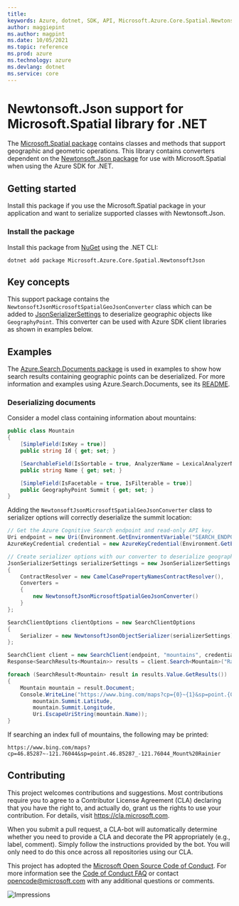 ```yaml
---
title: 
keywords: Azure, dotnet, SDK, API, Microsoft.Azure.Core.Spatial.NewtonsoftJson, core
author: maggiepint
ms.author: magpint
ms.date: 10/05/2021
ms.topic: reference
ms.prod: azure
ms.technology: azure
ms.devlang: dotnet
ms.service: core
---
```


# Newtonsoft.Json support for Microsoft.Spatial library for .NET

The [Microsoft.Spatial package][microsoft_spatial_package] contains classes and methods that support geographic and geometric operations. This library contains converters dependent on the [Newtonsoft.Json package][newtonsoft_json_package] for use with Microsoft.Spatial when using the Azure SDK for .NET.

## Getting started

Install this package if you use the Microsoft.Spatial package in your application and want to serialize supported classes with Newtonsoft.Json.

### Install the package

Install this package from [NuGet] using the .NET CLI:

```dotnetcli
dotnet add package Microsoft.Azure.Core.Spatial.NewtonsoftJson
```

## Key concepts

This support package contains the `NewtonsoftJsonMicrosoftSpatialGeoJsonConverter` class which can be added to [JsonSerializerSettings] to deserialize geographic objects like `GeographyPoint`. This converter can be used with Azure SDK client libraries as shown in examples below.

## Examples

The [Azure.Search.Documents package][azure_search_documents_package] is used in examples to show how search results containing geographic points can be deserialized. For more information and examples using Azure.Search.Documents, see its [README][azure_search_documents_readme].

### Deserializing documents

Consider a model class containing information about mountains:

```C# Snippet:Microsoft_Azure_Core_Spatial_NewtonsoftJson_Samples_Readme_Model
public class Mountain
{
    [SimpleField(IsKey = true)]
    public string Id { get; set; }

    [SearchableField(IsSortable = true, AnalyzerName = LexicalAnalyzerName.Values.EnLucene)]
    public string Name { get; set; }

    [SimpleField(IsFacetable = true, IsFilterable = true)]
    public GeographyPoint Summit { get; set; }
}
```

Adding the `NewtonsoftJsonMicrosoftSpatialGeoJsonConverter` class to serializer options will correctly deserialize the summit location:

```C# Snippet:Microsoft_Azure_Core_Spatial_NewtonsoftJson_Samples_Readme_SearchSample
// Get the Azure Cognitive Search endpoint and read-only API key.
Uri endpoint = new Uri(Environment.GetEnvironmentVariable("SEARCH_ENDPOINT"));
AzureKeyCredential credential = new AzureKeyCredential(Environment.GetEnvironmentVariable("SEARCH_API_KEY"));

// Create serializer options with our converter to deserialize geographic points.
JsonSerializerSettings serializerSettings = new JsonSerializerSettings
{
    ContractResolver = new CamelCasePropertyNamesContractResolver(),
    Converters =
    {
        new NewtonsoftJsonMicrosoftSpatialGeoJsonConverter()
    }
};

SearchClientOptions clientOptions = new SearchClientOptions
{
    Serializer = new NewtonsoftJsonObjectSerializer(serializerSettings)
};

SearchClient client = new SearchClient(endpoint, "mountains", credential, clientOptions);
Response<SearchResults<Mountain>> results = client.Search<Mountain>("Rainier");

foreach (SearchResult<Mountain> result in results.Value.GetResults())
{
    Mountain mountain = result.Document;
    Console.WriteLine("https://www.bing.com/maps?cp={0}~{1}&sp=point.{0}_{1}_{2}",
        mountain.Summit.Latitude,
        mountain.Summit.Longitude,
        Uri.EscapeUriString(mountain.Name));
}
```

If searching an index full of mountains, the following may be printed:

```text
https://www.bing.com/maps?cp=46.85287~-121.76044&sp=point.46.85287_-121.76044_Mount%20Rainier
```

## Contributing

This project welcomes contributions and suggestions. Most contributions require you to agree to a Contributor License Agreement (CLA) declaring that you have the right to, and actually do, grant us the rights to use your contribution. For details, visit <https://cla.microsoft.com>.

When you submit a pull request, a CLA-bot will automatically determine whether you need to provide a CLA and decorate the PR appropriately (e.g., label, comment). Simply follow the instructions provided by the bot. You will only need to do this once across all repositories using our CLA.

This project has adopted the [Microsoft Open Source Code of Conduct][code_of_conduct]. For more information see the [Code of Conduct FAQ][code_of_conduct_faq] or contact opencode@microsoft.com with any additional questions or comments.

![Impressions](https://azure-sdk-impressions.azurewebsites.net/api/impressions/azure-sdk-for-net%2Fsdk%2Fcore%2FMicrosoft.Azure.Core.NewtonsoftJson%2FREADME.png)

[azure_search_documents_package]: https://www.nuget.org/packages/Azure.Search.Documents/
[azure_search_documents_readme]: https://github.com/Azure/azure-sdk-for-net/blob/main/sdk/search/Azure.Search.Documents/README.md
[code_of_conduct]: https://opensource.microsoft.com/codeofconduct
[code_of_conduct_faq]: https://opensource.microsoft.com/codeofconduct/faq/
[JsonSerializerSettings]: https://www.newtonsoft.com/json/help/html/T_Newtonsoft_Json_JsonSerializerSettings.htm
[microsoft_spatial_package]: https://www.nuget.org/packages/Microsoft.Spatial/
[newtonsoft_json_package]: https://www.nuget.org/packages/Newtonsoft.Json/
[NuGet]: https://www.nuget.org

